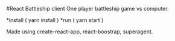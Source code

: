 #React Battleship client
 One player battleship game vs computer.

 *install ( yarn install )
 *run ( yarn start )

Made using create-react-app, react-boostrap, superagent. 